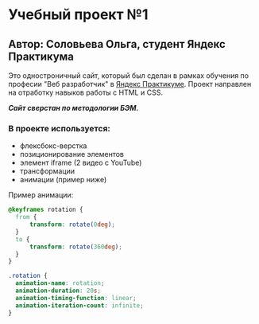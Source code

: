 # Учебный проект №1
## Автор: Соловьева Ольга, студент Яндекс Практикума


Это одностроничный сайт, который был сделан в рамках обучения по професии "Веб разработчик" в [Яндекс Практикуме](https://practicum.yandex.ru/).  Проект направлен на отработку навыков работы с HTML и CSS.

**_Сайт сверстан по методологии БЭМ._**

### В проекте используется:
* флексбокс-верстка
* позиционирование элементов
* элемент iframe (2 видео с YouTube)
* трансформации
* анимации (пример ниже)

Пример анимации:
```css
@keyframes rotation {
  from {
      transform: rotate(0deg);
  }
  to {
      transform: rotate(360deg);
  }
}

.rotation {
  animation-name: rotation;
  animation-duration: 20s;
  animation-timing-function: linear;
  animation-iteration-count: infinite;
}
```
